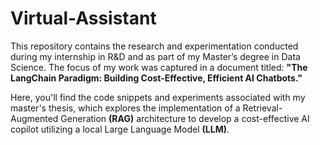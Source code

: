 # Virtual-Assistant
This repository contains the research and experimentation conducted during my internship in R&D and as part of my Master’s degree in Data Science. The focus of my work was captured in a document titled: **"The LangChain Paradigm: Building Cost-Effective, Efficient AI Chatbots."**

Here, you'll find the code snippets and experiments associated with my master's thesis, which explores the implementation of a Retrieval-Augmented Generation **(RAG)** architecture to develop a cost-effective AI copilot utilizing a local Large Language Model **(LLM)**.

